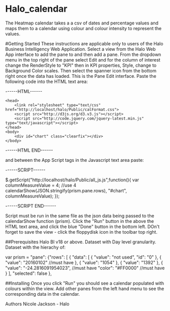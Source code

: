 # Halo_calendar

The Heatmap calendar takes a a csv of dates and percentage values and maps them to a calendar using colour and colour intensity to represent the values.

#Getting Started
These instructions are applicable only to users of the Halo Business Intelligency Web Application.
Select a view from the Halo Web App interface to add the pane to and then add a pane. 
From the dropdown menu in the top right of the pane select Edit and for the column of interest change the RenderStyle to "KPI" then in KPI properties, Style, change to Background Color scales.
Then select the spanner icon from the bottom right once the data has loaded.
This is the Pane Edit interface. Paste the following code into the HTML text area:

------HTML------

<!DOCTYPE html>
    <head>
        <link rel="stylesheet" type="text/css" href="http://localhost/halo/Public/calFormat.css">
        <script src="http://d3js.org/d3.v3.js"></script>
        <script src="http://code.jquery.com/jquery-latest.min.js" type="text/javascript"></script>
    </head>
    <body>
        <div id="chart" class="clearfix"></div>
    </body>
</html>

------HTML END------

and between the App Script tags in the Javascript text area paste:

------SCRIPT------

$.getScript("http://localhost/halo/Public/all_js.js",function(){
    var columnMeasureValue = 4; //use 4
    calendarShow(JSON.stringify(prism.pane.rows), "#chart", columnMeasureValue);
});

------SCRIPT END------

Script must be run in the same file as the json data being passed to the calendarShow function (prism).
Click the "Run" button in the above the HTML text area, and click the blue "Done" button in the bottom left.
DOn't forget to save the view - click the floppydisk icon in the toolbar top right.

##Prerequisites
Halo BI v18 or above.
Dataset with Day level granularity.
Dataset with the hierachy of:

var prism = "pane": {"rows": [
		{
			"data": [
				{
					"value": "not used",
					"id": "0"
				},
				{
					"value": "20160102"           //must have
				},
				{
					"value": "1054"
				},
				{
					"value": "1392"
				},
				{
					"value": "-24.2816091954023", //must have
					"color": "#FF0000"            //must have
				}
			],
			"selected": false
		},

##Installing
Once you click "Run" you should see a calendar populated with colours within the view.
Add other panes from the left hand menu to see the corresponding data in the calendar.

Authors
Nicole Jackson - Halo
